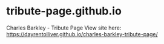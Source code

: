 # tribute-page.github.io
Charles Barkley - Tribute Page
View site here: https://dayrentolliver.github.io/charles-barkley-tribute-page/
